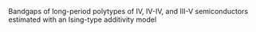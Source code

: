 Bandgaps of long-period polytypes of IV, IV-IV, and III-V semiconductors estimated with an Ising-type additivity model

